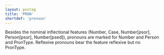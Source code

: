 ```yaml
---
layout: postag
title: 'PRON'
shortdef: 'pronoun'
---
```


Besides the nominal inflectional features (Number, Case, Number[psor], Person[psor], Number[psed]), pronouns are marked for Number and Person and PronType. Reflexive pronouns bear the feature reflexive but no PronType.
<!-- Interlanguage links updated Po 11. listopadu 2024, 20:09:24 CET -->
